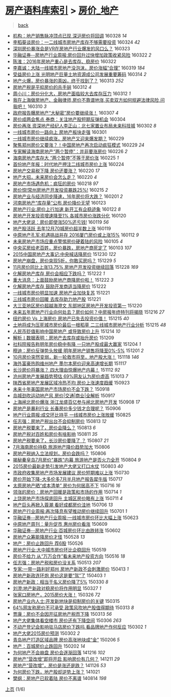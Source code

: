 [房产语料库索引](../../README.md)  > [房价_地产](房价_地产.md)
====
> [back](../README.md)

- [机构：地产销售脉冲顶点已现 深沪房价将回调](http://jkwz.applinzi.com/ittc/6814620525154272261.html#%E6%9C%BA%E6%9E%84%EF%BC%9A%E5%9C%B0%E4%BA%A7%E9%94%80%E5%94%AE%E8%84%89%E5%86%B2%E9%A1%B6%E7%82%B9%E5%B7%B2%E7%8E%B0+%E6%B7%B1%E6%B2%AA%E6%88%BF%E4%BB%B7%E5%B0%86%E5%9B%9E%E8%B0%83) 160328 *14* 
- [李稻葵谈房价：一二线城市房地产库存不够需要投资](http://jkwz.applinzi.com/ittc/6813049412498523140.html#%E6%9D%8E%E7%A8%BB%E8%91%B5%E8%B0%88%E6%88%BF%E4%BB%B7%EF%BC%9A%E4%B8%80%E4%BA%8C%E7%BA%BF%E5%9F%8E%E5%B8%82%E6%88%BF%E5%9C%B0%E4%BA%A7%E5%BA%93%E5%AD%98%E4%B8%8D%E5%A4%9F%E9%9C%80%E8%A6%81%E6%8A%95%E8%B5%84) 160324 *42* 
- [深圳房价暴涨会是VR在房地产行业爆发的风口么？](http://jkwz.applinzi.com/ittc/6812814229711094789.html#%E6%B7%B1%E5%9C%B3%E6%88%BF%E4%BB%B7%E6%9A%B4%E6%B6%A8%E4%BC%9A%E6%98%AFVR%E5%9C%A8%E6%88%BF%E5%9C%B0%E4%BA%A7%E8%A1%8C%E4%B8%9A%E7%88%86%E5%8F%91%E7%9A%84%E9%A3%8E%E5%8F%A3%E4%B9%88%EF%BC%9F) 160323  
- [华融证券--房地产行业周报:房价回升过快增加政策收紧风险](http://jkwz.applinzi.com/ittc/6812461507132523525.html#%E5%8D%8E%E8%9E%8D%E8%AF%81%E5%88%B8--%E6%88%BF%E5%9C%B0%E4%BA%A7%E8%A1%8C%E4%B8%9A%E5%91%A8%E6%8A%A5%3A%E6%88%BF%E4%BB%B7%E5%9B%9E%E5%8D%87%E8%BF%87%E5%BF%AB%E5%A2%9E%E5%8A%A0%E6%94%BF%E7%AD%96%E6%94%B6%E7%B4%A7%E9%A3%8E%E9%99%A9) 160322 *2* 
- [陈淮：2016年房地产重心是去库存、稳房价](http://jkwz.applinzi.com/ittc/6812367564445320196.html#%E9%99%88%E6%B7%AE%EF%BC%9A2016%E5%B9%B4%E6%88%BF%E5%9C%B0%E4%BA%A7%E9%87%8D%E5%BF%83%E6%98%AF%E5%8E%BB%E5%BA%93%E5%AD%98%E3%80%81%E7%A8%B3%E6%88%BF%E4%BB%B7) 160322  
- [李嘉诚：大陆一线城市房地产没泡沫，房价涨幅“合理”](http://jkwz.applinzi.com/ittc/6811226756392420357.html#%E6%9D%8E%E5%98%89%E8%AF%9A%EF%BC%9A%E5%A4%A7%E9%99%86%E4%B8%80%E7%BA%BF%E5%9F%8E%E5%B8%82%E6%88%BF%E5%9C%B0%E4%BA%A7%E6%B2%A1%E6%B3%A1%E6%B2%AB%EF%BC%8C%E6%88%BF%E4%BB%B7%E6%B6%A8%E5%B9%85%E2%80%9C%E5%90%88%E7%90%86%E2%80%9D) 160319 *184* 
- [受益房价上涨 光明地产巨量土地资源成公司发展重要筹码](http://jkwz.applinzi.com/ittc/6809375164286370821.html#%E5%8F%97%E7%9B%8A%E6%88%BF%E4%BB%B7%E4%B8%8A%E6%B6%A8+%E5%85%89%E6%98%8E%E5%9C%B0%E4%BA%A7%E5%B7%A8%E9%87%8F%E5%9C%9F%E5%9C%B0%E8%B5%84%E6%BA%90%E6%88%90%E5%85%AC%E5%8F%B8%E5%8F%91%E5%B1%95%E9%87%8D%E8%A6%81%E7%AD%B9%E7%A0%81) 160314 *2* 
- [地产火爆，房价暴涨的真凶，终于找到了？](http://jkwz.applinzi.com/ittc/6809074934089253892.html#%E5%9C%B0%E4%BA%A7%E7%81%AB%E7%88%86%EF%BC%8C%E6%88%BF%E4%BB%B7%E6%9A%B4%E6%B6%A8%E7%9A%84%E7%9C%9F%E5%87%B6%EF%BC%8C%E7%BB%88%E4%BA%8E%E6%89%BE%E5%88%B0%E4%BA%86%EF%BC%9F) 160313 *252* 
- [房地产税是平抑房价的杀手锏](http://jkwz.applinzi.com/ittc/6808794610809701380.html#%E6%88%BF%E5%9C%B0%E4%BA%A7%E7%A8%8E%E6%98%AF%E5%B9%B3%E6%8A%91%E6%88%BF%E4%BB%B7%E7%9A%84%E6%9D%80%E6%89%8B%E9%94%8F) 160312 *4* 
- [周小川：房价分化大，房地产面临较大去库存压力](http://jkwz.applinzi.com/ittc/6808639969555907588.html#%E5%91%A8%E5%B0%8F%E5%B7%9D%EF%BC%9A%E6%88%BF%E4%BB%B7%E5%88%86%E5%8C%96%E5%A4%A7%EF%BC%8C%E6%88%BF%E5%9C%B0%E4%BA%A7%E9%9D%A2%E4%B8%B4%E8%BE%83%E5%A4%A7%E5%8E%BB%E5%BA%93%E5%AD%98%E5%8E%8B%E5%8A%9B) 160312 *1* 
- [我在上海做房地产、金融律师,房价不靠谱地涨,买卖双方如何规避法律风险,问我吧！](http://jkwz.applinzi.com/ittc/6807923929637192708.html#%E6%88%91%E5%9C%A8%E4%B8%8A%E6%B5%B7%E5%81%9A%E6%88%BF%E5%9C%B0%E4%BA%A7%E3%80%81%E9%87%91%E8%9E%8D%E5%BE%8B%E5%B8%88%2C%E6%88%BF%E4%BB%B7%E4%B8%8D%E9%9D%A0%E8%B0%B1%E5%9C%B0%E6%B6%A8%2C%E4%B9%B0%E5%8D%96%E5%8F%8C%E6%96%B9%E5%A6%82%E4%BD%95%E8%A7%84%E9%81%BF%E6%B3%95%E5%BE%8B%E9%A3%8E%E9%99%A9%2C%E9%97%AE%E6%88%91%E5%90%A7%EF%BC%81) 160310 *3* 
- [政府报告曝房地产“大秘密”房价要继续涨！](http://jkwz.applinzi.com/ittc/6806885397204304900.html#%E6%94%BF%E5%BA%9C%E6%8A%A5%E5%91%8A%E6%9B%9D%E6%88%BF%E5%9C%B0%E4%BA%A7%E2%80%9C%E5%A4%A7%E7%A7%98%E5%AF%86%E2%80%9D%E6%88%BF%E4%BB%B7%E8%A6%81%E7%BB%A7%E7%BB%AD%E6%B6%A8%EF%BC%81) 160307 *4* 
- [房价成两会焦点 券商：关注地产股短期反弹机会](http://jkwz.applinzi.com/ittc/6805646646981428229.html#%E6%88%BF%E4%BB%B7%E6%88%90%E4%B8%A4%E4%BC%9A%E7%84%A6%E7%82%B9+%E5%88%B8%E5%95%86%EF%BC%9A%E5%85%B3%E6%B3%A8%E5%9C%B0%E4%BA%A7%E8%82%A1%E7%9F%AD%E6%9C%9F%E5%8F%8D%E5%BC%B9%E6%9C%BA%E4%BC%9A) 160304  
- [房价再涨 资深地产经纪人李正山：北七家置业布局未来科技城](http://jkwz.applinzi.com/ittc/6805015088624829445.html#%E6%88%BF%E4%BB%B7%E5%86%8D%E6%B6%A8+%E8%B5%84%E6%B7%B1%E5%9C%B0%E4%BA%A7%E7%BB%8F%E7%BA%AA%E4%BA%BA%E6%9D%8E%E6%AD%A3%E5%B1%B1%EF%BC%9A%E5%8C%97%E4%B8%83%E5%AE%B6%E7%BD%AE%E4%B8%9A%E5%B8%83%E5%B1%80%E6%9C%AA%E6%9D%A5%E7%A7%91%E6%8A%80%E5%9F%8E) 160302 *8* 
- [一线城市房价一路向上 房地产板块走强](http://jkwz.applinzi.com/ittc/6804548960395985924.html#%E4%B8%80%E7%BA%BF%E5%9F%8E%E5%B8%82%E6%88%BF%E4%BB%B7%E4%B8%80%E8%B7%AF%E5%90%91%E4%B8%8A+%E6%88%BF%E5%9C%B0%E4%BA%A7%E6%9D%BF%E5%9D%97%E8%B5%B0%E5%BC%BA) 160301  
- [一线城市房价继续疯涨，房地产又迎来爆发期？](http://jkwz.applinzi.com/ittc/6804256589896745988.html#%E4%B8%80%E7%BA%BF%E5%9F%8E%E5%B8%82%E6%88%BF%E4%BB%B7%E7%BB%A7%E7%BB%AD%E7%96%AF%E6%B6%A8%EF%BC%8C%E6%88%BF%E5%9C%B0%E4%BA%A7%E5%8F%88%E8%BF%8E%E6%9D%A5%E7%88%86%E5%8F%91%E6%9C%9F%EF%BC%9F) 160229  
- [聚焦郑州房价又要涨？！中国房地产再次启动疯狂模式](http://jkwz.applinzi.com/ittc/6804024528179037189.html#%E8%81%9A%E7%84%A6%E9%83%91%E5%B7%9E%E6%88%BF%E4%BB%B7%E5%8F%88%E8%A6%81%E6%B6%A8%EF%BC%9F%EF%BC%81%E4%B8%AD%E5%9B%BD%E6%88%BF%E5%9C%B0%E4%BA%A7%E5%86%8D%E6%AC%A1%E5%90%AF%E5%8A%A8%E7%96%AF%E7%8B%82%E6%A8%A1%E5%BC%8F) 160229 *24* 
- [专家解读海南房地产“两个暂停”：并非要涨房价](http://jkwz.applinzi.com/ittc/6803018906146964484.html#%E4%B8%93%E5%AE%B6%E8%A7%A3%E8%AF%BB%E6%B5%B7%E5%8D%97%E6%88%BF%E5%9C%B0%E4%BA%A7%E2%80%9C%E4%B8%A4%E4%B8%AA%E6%9A%82%E5%81%9C%E2%80%9D%EF%BC%9A%E5%B9%B6%E9%9D%9E%E8%A6%81%E6%B6%A8%E6%88%BF%E4%BB%B7) 160226 *2* 
- [海南房地产库存大 “两个暂停”不等于房价涨](http://jkwz.applinzi.com/ittc/6802677187001992197.html#%E6%B5%B7%E5%8D%97%E6%88%BF%E5%9C%B0%E4%BA%A7%E5%BA%93%E5%AD%98%E5%A4%A7+%E2%80%9C%E4%B8%A4%E4%B8%AA%E6%9A%82%E5%81%9C%E2%80%9D%E4%B8%8D%E7%AD%89%E4%BA%8E%E6%88%BF%E4%BB%B7%E6%B6%A8) 160225 *1* 
- [首份地产年报：时代地产押注二线城市房价上涨](http://jkwz.applinzi.com/ittc/6802409657247204356.html#%E9%A6%96%E4%BB%BD%E5%9C%B0%E4%BA%A7%E5%B9%B4%E6%8A%A5%EF%BC%9A%E6%97%B6%E4%BB%A3%E5%9C%B0%E4%BA%A7%E6%8A%BC%E6%B3%A8%E4%BA%8C%E7%BA%BF%E5%9F%8E%E5%B8%82%E6%88%BF%E4%BB%B7%E4%B8%8A%E6%B6%A8) 160224  
- [房地产交易税下降 房价还要涨？](http://jkwz.applinzi.com/ittc/6800939891961627653.html#%E6%88%BF%E5%9C%B0%E4%BA%A7%E4%BA%A4%E6%98%93%E7%A8%8E%E4%B8%8B%E9%99%8D+%E6%88%BF%E4%BB%B7%E8%BF%98%E8%A6%81%E6%B6%A8%EF%BC%9F) 160220 *17* 
- [地产大招，未来房价会怎么走？](http://jkwz.applinzi.com/ittc/6800929427412222980.html#%E5%9C%B0%E4%BA%A7%E5%A4%A7%E6%8B%9B%EF%BC%8C%E6%9C%AA%E6%9D%A5%E6%88%BF%E4%BB%B7%E4%BC%9A%E6%80%8E%E4%B9%88%E8%B5%B0%EF%BC%9F) 160220 *4* 
- [房地产市场遇危机：疯狂的房价](http://jkwz.applinzi.com/ittc/6800151234946270212.html#%E6%88%BF%E5%9C%B0%E4%BA%A7%E5%B8%82%E5%9C%BA%E9%81%87%E5%8D%B1%E6%9C%BA%EF%BC%9A%E7%96%AF%E7%8B%82%E7%9A%84%E6%88%BF%E4%BB%B7) 160218 *97* 
- [房价惊!常州房地产开发投资暴跌25%!](http://jkwz.applinzi.com/ittc/6799086679054877701.html#%E6%88%BF%E4%BB%B7%E6%83%8A%21%E5%B8%B8%E5%B7%9E%E6%88%BF%E5%9C%B0%E4%BA%A7%E5%BC%80%E5%8F%91%E6%8A%95%E8%B5%84%E6%9A%B4%E8%B7%8C25%25%21) 160215 *2* 
- [房地产业与经济同步降速，16年房价将大跌？](http://jkwz.applinzi.com/ittc/6793890167404364804.html#%E6%88%BF%E5%9C%B0%E4%BA%A7%E4%B8%9A%E4%B8%8E%E7%BB%8F%E6%B5%8E%E5%90%8C%E6%AD%A5%E9%99%8D%E9%80%9F%EF%BC%8C16%E5%B9%B4%E6%88%BF%E4%BB%B7%E5%B0%86%E5%A4%A7%E8%B7%8C%EF%BC%9F) 160201 *2* 
- [河南房地产“库存量”公布 房价降价无望](http://jkwz.applinzi.com/ittc/6790435007415976965.html#%E6%B2%B3%E5%8D%97%E6%88%BF%E5%9C%B0%E4%BA%A7%E2%80%9C%E5%BA%93%E5%AD%98%E9%87%8F%E2%80%9D%E5%85%AC%E5%B8%83+%E6%88%BF%E4%BB%B7%E9%99%8D%E4%BB%B7%E6%97%A0%E6%9C%9B) 160123  
- [房地产行业:房价上行加速 新开工有企稳迹象](http://jkwz.applinzi.com/ittc/6790165849096848389.html#%E6%88%BF%E5%9C%B0%E4%BA%A7%E8%A1%8C%E4%B8%9A%3A%E6%88%BF%E4%BB%B7%E4%B8%8A%E8%A1%8C%E5%8A%A0%E9%80%9F+%E6%96%B0%E5%BC%80%E5%B7%A5%E6%9C%89%E4%BC%81%E7%A8%B3%E8%BF%B9%E8%B1%A1) 160122 *8* 
- [房地产开发投资增速降至1% 各城市房价涨跌分化](http://jkwz.applinzi.com/ittc/6789376990490657796.html#%E6%88%BF%E5%9C%B0%E4%BA%A7%E5%BC%80%E5%8F%91%E6%8A%95%E8%B5%84%E5%A2%9E%E9%80%9F%E9%99%8D%E8%87%B31%25+%E5%90%84%E5%9F%8E%E5%B8%82%E6%88%BF%E4%BB%B7%E6%B6%A8%E8%B7%8C%E5%88%86%E5%8C%96) 160120  
- [地产大佬说：房价即使涨50%还亏钱!](http://jkwz.applinzi.com/ittc/6789107055969453060.html#%E5%9C%B0%E4%BA%A7%E5%A4%A7%E4%BD%AC%E8%AF%B4%EF%BC%9A%E6%88%BF%E4%BB%B7%E5%8D%B3%E4%BD%BF%E6%B6%A850%25%E8%BF%98%E4%BA%8F%E9%92%B1%21) 160119 *56* 
- [地产股活跃 去年12月70城房价超半数上涨](http://jkwz.applinzi.com/ittc/6788965226812802052.html#%E5%9C%B0%E4%BA%A7%E8%82%A1%E6%B4%BB%E8%B7%83+%E5%8E%BB%E5%B9%B412%E6%9C%8870%E5%9F%8E%E6%88%BF%E4%BB%B7%E8%B6%85%E5%8D%8A%E6%95%B0%E4%B8%8A%E6%B6%A8) 160119  
- [中原地产孔军:机遇挑战并存 2016厦门房价或上涨15%](http://jkwz.applinzi.com/ittc/6786431704235508740.html#%E4%B8%AD%E5%8E%9F%E5%9C%B0%E4%BA%A7%E5%AD%94%E5%86%9B%3A%E6%9C%BA%E9%81%87%E6%8C%91%E6%88%98%E5%B9%B6%E5%AD%98+2016%E5%8E%A6%E9%97%A8%E6%88%BF%E4%BB%B7%E6%88%96%E4%B8%8A%E6%B6%A815%25) 160112 *9* 
- [未来房地产市场应重点警惕房价硬着陆的风险](http://jkwz.applinzi.com/ittc/6783940605810050052.html#%E6%9C%AA%E6%9D%A5%E6%88%BF%E5%9C%B0%E4%BA%A7%E5%B8%82%E5%9C%BA%E5%BA%94%E9%87%8D%E7%82%B9%E8%AD%A6%E6%83%95%E6%88%BF%E4%BB%B7%E7%A1%AC%E7%9D%80%E9%99%86%E7%9A%84%E9%A3%8E%E9%99%A9) 160105 *4* 
- [中央买房给老百姓，房价暴跌，房地产商死定了](http://jkwz.applinzi.com/ittc/6783004222815732741.html#%E4%B8%AD%E5%A4%AE%E4%B9%B0%E6%88%BF%E7%BB%99%E8%80%81%E7%99%BE%E5%A7%93%EF%BC%8C%E6%88%BF%E4%BB%B7%E6%9A%B4%E8%B7%8C%EF%BC%8C%E6%88%BF%E5%9C%B0%E4%BA%A7%E5%95%86%E6%AD%BB%E5%AE%9A%E4%BA%86) 160103 *107* 
- [2015中国房地产大事记:中央喊话降房价](http://jkwz.applinzi.com/ittc/6781614540563416068.html#2015%E4%B8%AD%E5%9B%BD%E6%88%BF%E5%9C%B0%E4%BA%A7%E5%A4%A7%E4%BA%8B%E8%AE%B0%3A%E4%B8%AD%E5%A4%AE%E5%96%8A%E8%AF%9D%E9%99%8D%E6%88%BF%E4%BB%B7) 151230 *122* 
- [房地产崩盘，房价突现5折，你敢买房吗？](http://jkwz.applinzi.com/ittc/6781217894943949828.html#%E6%88%BF%E5%9C%B0%E4%BA%A7%E5%B4%A9%E7%9B%98%EF%BC%8C%E6%88%BF%E4%BB%B7%E7%AA%81%E7%8E%B05%E6%8A%98%EF%BC%8C%E4%BD%A0%E6%95%A2%E4%B9%B0%E6%88%BF%E5%90%97%EF%BC%9F) 151229 *5* 
- [11月房价同比上涨13.75% 房地产开发投资继续回落](http://jkwz.applinzi.com/ittc/6780817979386364933.html#11%E6%9C%88%E6%88%BF%E4%BB%B7%E5%90%8C%E6%AF%94%E4%B8%8A%E6%B6%A813.75%25+%E6%88%BF%E5%9C%B0%E4%BA%A7%E5%BC%80%E5%8F%91%E6%8A%95%E8%B5%84%E7%BB%A7%E7%BB%AD%E5%9B%9E%E8%90%BD) 151228 *169* 
- [化解房地产库存  房价会相应下跌吗？](http://jkwz.applinzi.com/ittc/6778752739484107780.html#%E5%8C%96%E8%A7%A3%E6%88%BF%E5%9C%B0%E4%BA%A7%E5%BA%93%E5%AD%98++%E6%88%BF%E4%BB%B7%E4%BC%9A%E7%9B%B8%E5%BA%94%E4%B8%8B%E8%B7%8C%E5%90%97%EF%BC%9F) 151222 *1* 
- [重大消息：上面鼓励房地产商降房价啦！](http://jkwz.applinzi.com/ittc/6778580686151877637.html#%E9%87%8D%E5%A4%A7%E6%B6%88%E6%81%AF%EF%BC%9A%E4%B8%8A%E9%9D%A2%E9%BC%93%E5%8A%B1%E6%88%BF%E5%9C%B0%E4%BA%A7%E5%95%86%E9%99%8D%E6%88%BF%E4%BB%B7%E5%95%A6%EF%BC%81) 151222 *3* 
- [化解房地产库存 鼓励开发商适当降房价](http://jkwz.applinzi.com/ittc/6778501384790082565.html#%E5%8C%96%E8%A7%A3%E6%88%BF%E5%9C%B0%E4%BA%A7%E5%BA%93%E5%AD%98+%E9%BC%93%E5%8A%B1%E5%BC%80%E5%8F%91%E5%95%86%E9%80%82%E5%BD%93%E9%99%8D%E6%88%BF%E4%BB%B7) 151222  
- [一线城市房价明显加速 房地产业加快复苏](http://jkwz.applinzi.com/ittc/6778310192211166212.html#%E4%B8%80%E7%BA%BF%E5%9F%8E%E5%B8%82%E6%88%BF%E4%BB%B7%E6%98%8E%E6%98%BE%E5%8A%A0%E9%80%9F+%E6%88%BF%E5%9C%B0%E4%BA%A7%E4%B8%9A%E5%8A%A0%E5%BF%AB%E5%A4%8D%E8%8B%8F) 151221  
- [三线城市房价回暖 去库存助力地产股](http://jkwz.applinzi.com/ittc/6778213547075191813.html#%E4%B8%89%E7%BA%BF%E5%9F%8E%E5%B8%82%E6%88%BF%E4%BB%B7%E5%9B%9E%E6%9A%96+%E5%8E%BB%E5%BA%93%E5%AD%98%E5%8A%A9%E5%8A%9B%E5%9C%B0%E4%BA%A7%E8%82%A1) 151221  
- [大三亚地区房价超越海澄文 东部地区房地产开发投资第一](http://jkwz.applinzi.com/ittc/6777988653272007685.html#%E5%A4%A7%E4%B8%89%E4%BA%9A%E5%9C%B0%E5%8C%BA%E6%88%BF%E4%BB%B7%E8%B6%85%E8%B6%8A%E6%B5%B7%E6%BE%84%E6%96%87+%E4%B8%9C%E9%83%A8%E5%9C%B0%E5%8C%BA%E6%88%BF%E5%9C%B0%E4%BA%A7%E5%BC%80%E5%8F%91%E6%8A%95%E8%B5%84%E7%AC%AC%E4%B8%80) 151220  
- [未来五年房地产行业向何处去？房价如何？中房报年终特刊将揭晓](http://jkwz.applinzi.com/ittc/6776451492475307012.html#%E6%9C%AA%E6%9D%A5%E4%BA%94%E5%B9%B4%E6%88%BF%E5%9C%B0%E4%BA%A7%E8%A1%8C%E4%B8%9A%E5%90%91%E4%BD%95%E5%A4%84%E5%8E%BB%EF%BC%9F%E6%88%BF%E4%BB%B7%E5%A6%82%E4%BD%95%EF%BC%9F%E4%B8%AD%E6%88%BF%E6%8A%A5%E5%B9%B4%E7%BB%88%E7%89%B9%E5%88%8A%E5%B0%86%E6%8F%AD%E6%99%93) 151216 *27* 
- [纽约房价 Vs 上海房价 房地产已失去投资价值！](http://jkwz.applinzi.com/ittc/6776091470100694020.html#%E7%BA%BD%E7%BA%A6%E6%88%BF%E4%BB%B7+Vs+%E4%B8%8A%E6%B5%B7%E6%88%BF%E4%BB%B7+%E6%88%BF%E5%9C%B0%E4%BA%A7%E5%B7%B2%E5%A4%B1%E5%8E%BB%E6%8A%95%E8%B5%84%E4%BB%B7%E5%80%BC%EF%BC%81) 151215 *40* 
- [土地将成为压死城市房价最后一根稻草 二三线城市房地产行业分析](http://jkwz.applinzi.com/ittc/6776010472402977797.html#%E5%9C%9F%E5%9C%B0%E5%B0%86%E6%88%90%E4%B8%BA%E5%8E%8B%E6%AD%BB%E5%9F%8E%E5%B8%82%E6%88%BF%E4%BB%B7%E6%9C%80%E5%90%8E%E4%B8%80%E6%A0%B9%E7%A8%BB%E8%8D%89+%E4%BA%8C%E4%B8%89%E7%BA%BF%E5%9F%8E%E5%B8%82%E6%88%BF%E5%9C%B0%E4%BA%A7%E8%A1%8C%E4%B8%9A%E5%88%86%E6%9E%90) 151215 *48* 
- [人民币贬值影响中国房地产 或导致房价上升](http://jkwz.applinzi.com/ittc/6775674208457851909.html#%E4%BA%BA%E6%B0%91%E5%B8%81%E8%B4%AC%E5%80%BC%E5%BD%B1%E5%93%8D%E4%B8%AD%E5%9B%BD%E6%88%BF%E5%9C%B0%E4%BA%A7+%E6%88%96%E5%AF%BC%E8%87%B4%E6%88%BF%E4%BB%B7%E4%B8%8A%E5%8D%87) 151214 *10* 
- [解析丨数据表明：房地产去库存或抬升房价](http://jkwz.applinzi.com/ittc/6773720707175547909.html#%E8%A7%A3%E6%9E%90%E4%B8%A8%E6%95%B0%E6%8D%AE%E8%A1%A8%E6%98%8E%EF%BC%9A%E6%88%BF%E5%9C%B0%E4%BA%A7%E5%8E%BB%E5%BA%93%E5%AD%98%E6%88%96%E6%8A%AC%E5%8D%87%E6%88%BF%E4%BB%B7) 151209  
- [社科院报告称明年房价稳中有降 一只地产股成最大赢家](http://jkwz.applinzi.com/ittc/6771953949510992900.html#%E7%A4%BE%E7%A7%91%E9%99%A2%E6%8A%A5%E5%91%8A%E7%A7%B0%E6%98%8E%E5%B9%B4%E6%88%BF%E4%BB%B7%E7%A8%B3%E4%B8%AD%E6%9C%89%E9%99%8D+%E4%B8%80%E5%8F%AA%E5%9C%B0%E4%BA%A7%E8%82%A1%E6%88%90%E6%9C%80%E5%A4%A7%E8%B5%A2%E5%AE%B6) 151204 *1* 
- [穆迪：房价反弹势头放缓 明年房地产销售将降至0%-5%](http://jkwz.applinzi.com/ittc/6770627725232702468.html#%E7%A9%86%E8%BF%AA%EF%BC%9A%E6%88%BF%E4%BB%B7%E5%8F%8D%E5%BC%B9%E5%8A%BF%E5%A4%B4%E6%94%BE%E7%BC%93+%E6%98%8E%E5%B9%B4%E6%88%BF%E5%9C%B0%E4%BA%A7%E9%94%80%E5%94%AE%E5%B0%86%E9%99%8D%E8%87%B30%25-5%25) 151201 *2* 
- [10月房价突然变弱，新一轮救市将至，地产股大涨！](http://jkwz.applinzi.com/ittc/6765979346393367556.html#10%E6%9C%88%E6%88%BF%E4%BB%B7%E7%AA%81%E7%84%B6%E5%8F%98%E5%BC%B1%EF%BC%8C%E6%96%B0%E4%B8%80%E8%BD%AE%E6%95%91%E5%B8%82%E5%B0%86%E8%87%B3%EF%BC%8C%E5%9C%B0%E4%BA%A7%E8%82%A1%E5%A4%A7%E6%B6%A8%EF%BC%81) 151118 *146* 
- [海外富豪热购维州地产 墨尔本房价迎来高速增长期](http://jkwz.applinzi.com/ittc/6765601844990837764.html#%E6%B5%B7%E5%A4%96%E5%AF%8C%E8%B1%AA%E7%83%AD%E8%B4%AD%E7%BB%B4%E5%B7%9E%E5%9C%B0%E4%BA%A7+%E5%A2%A8%E5%B0%94%E6%9C%AC%E6%88%BF%E4%BB%B7%E8%BF%8E%E6%9D%A5%E9%AB%98%E9%80%9F%E5%A2%9E%E9%95%BF%E6%9C%9F) 151117  
- [长沙房价将暴涨？ 四大理由惊爆地产内幕！](http://jkwz.applinzi.com/ittc/6763719704455939076.html#%E9%95%BF%E6%B2%99%E6%88%BF%E4%BB%B7%E5%B0%86%E6%9A%B4%E6%B6%A8%EF%BC%9F+%E5%9B%9B%E5%A4%A7%E7%90%86%E7%94%B1%E6%83%8A%E7%88%86%E5%9C%B0%E4%BA%A7%E5%86%85%E5%B9%95%EF%BC%81) 151112 *92* 
- [沧州房地产发展趋势预估 69%网友认为房价虚高](http://jkwz.applinzi.com/ittc/6752716521467479045.html#%E6%B2%A7%E5%B7%9E%E6%88%BF%E5%9C%B0%E4%BA%A7%E5%8F%91%E5%B1%95%E8%B6%8B%E5%8A%BF%E9%A2%84%E4%BC%B0+69%25%E7%BD%91%E5%8F%8B%E8%AE%A4%E4%B8%BA%E6%88%BF%E4%BB%B7%E8%99%9A%E9%AB%98) 151013 *7* 
- [陕西省房地产发展区域冷热不均 房价上涨速度趋缓](http://jkwz.applinzi.com/ittc/6745187950603125764.html#%E9%99%95%E8%A5%BF%E7%9C%81%E6%88%BF%E5%9C%B0%E4%BA%A7%E5%8F%91%E5%B1%95%E5%8C%BA%E5%9F%9F%E5%86%B7%E7%83%AD%E4%B8%8D%E5%9D%87+%E6%88%BF%E4%BB%B7%E4%B8%8A%E6%B6%A8%E9%80%9F%E5%BA%A6%E8%B6%8B%E7%BC%93) 150923  
- [未来十年美国房地产市场房价不会下跌？](http://jkwz.applinzi.com/ittc/6743479219340772357.html#%E6%9C%AA%E6%9D%A5%E5%8D%81%E5%B9%B4%E7%BE%8E%E5%9B%BD%E6%88%BF%E5%9C%B0%E4%BA%A7%E5%B8%82%E5%9C%BA%E6%88%BF%E4%BB%B7%E4%B8%8D%E4%BC%9A%E4%B8%8B%E8%B7%8C%EF%BC%9F) 150918  
- [岛城劲吹运动地产风 房价|交通|商业|全解析](http://jkwz.applinzi.com/ittc/6743152295018890245.html#%E5%B2%9B%E5%9F%8E%E5%8A%B2%E5%90%B9%E8%BF%90%E5%8A%A8%E5%9C%B0%E4%BA%A7%E9%A3%8E+%E6%88%BF%E4%BB%B7%7C%E4%BA%A4%E9%80%9A%7C%E5%95%86%E4%B8%9A%7C%E5%85%A8%E8%A7%A3%E6%9E%90) 150917  
- [上海闸北房价爆涨 浙江龙盛百亿参与闸北房地产开发](http://jkwz.applinzi.com/ittc/6739688914995348485.html#%E4%B8%8A%E6%B5%B7%E9%97%B8%E5%8C%97%E6%88%BF%E4%BB%B7%E7%88%86%E6%B6%A8+%E6%B5%99%E6%B1%9F%E9%BE%99%E7%9B%9B%E7%99%BE%E4%BA%BF%E5%8F%82%E4%B8%8E%E9%97%B8%E5%8C%97%E6%88%BF%E5%9C%B0%E4%BA%A7%E5%BC%80%E5%8F%91) 150908 *17* 
- [房地产是暴利行业 长春房价多少钱才合理呢？](http://jkwz.applinzi.com/ittc/6738873498276168709.html#%E6%88%BF%E5%9C%B0%E4%BA%A7%E6%98%AF%E6%9A%B4%E5%88%A9%E8%A1%8C%E4%B8%9A+%E9%95%BF%E6%98%A5%E6%88%BF%E4%BB%B7%E5%A4%9A%E5%B0%91%E9%92%B1%E6%89%8D%E5%90%88%E7%90%86%E5%91%A2%EF%BC%9F) 150906  
- [地产行业周报:成交环比持平 一线城市房价上涨放缓](http://jkwz.applinzi.com/ittc/6734494706101650436.html#%E5%9C%B0%E4%BA%A7%E8%A1%8C%E4%B8%9A%E5%91%A8%E6%8A%A5%3A%E6%88%90%E4%BA%A4%E7%8E%AF%E6%AF%94%E6%8C%81%E5%B9%B3+%E4%B8%80%E7%BA%BF%E5%9F%8E%E5%B8%82%E6%88%BF%E4%BB%B7%E4%B8%8A%E6%B6%A8%E6%94%BE%E7%BC%93) 150825  
- [任志强：房地产税出台不会抑制房价](http://jkwz.applinzi.com/ittc/547650615704678209.html#%E4%BB%BB%E5%BF%97%E5%BC%BA%EF%BC%9A%E6%88%BF%E5%9C%B0%E4%BA%A7%E7%A8%8E%E5%87%BA%E5%8F%B0%E4%B8%8D%E4%BC%9A%E6%8A%91%E5%88%B6%E6%88%BF%E4%BB%B7) 150813 *12* 
- [房地产税要来了，房价会降么？](http://jkwz.applinzi.com/ittc/547650615703158978.html#%E6%88%BF%E5%9C%B0%E4%BA%A7%E7%A8%8E%E8%A6%81%E6%9D%A5%E4%BA%86%EF%BC%8C%E6%88%BF%E4%BB%B7%E4%BC%9A%E9%99%8D%E4%B9%88%EF%BC%9F) 150813 *6* 
- [房地产税对百姓和房价有啥影响](http://jkwz.applinzi.com/ittc/547650615678829539.html#%E6%88%BF%E5%9C%B0%E4%BA%A7%E7%A8%8E%E5%AF%B9%E7%99%BE%E5%A7%93%E5%92%8C%E6%88%BF%E4%BB%B7%E6%9C%89%E5%95%A5%E5%BD%B1%E5%93%8D) 150811 *35* 
- [房地产税要来了，长沙房价要降了 ？](http://jkwz.applinzi.com/ittc/547650615581837796.html#%E6%88%BF%E5%9C%B0%E4%BA%A7%E7%A8%8E%E8%A6%81%E6%9D%A5%E4%BA%86%EF%BC%8C%E9%95%BF%E6%B2%99%E6%88%BF%E4%BB%B7%E8%A6%81%E9%99%8D%E4%BA%86+%EF%BC%9F) 150807 *21* 
- [7月海南房价持稳 旅游地产降价趋势加大](http://jkwz.applinzi.com/ittc/547650615577547090.html#7%E6%9C%88%E6%B5%B7%E5%8D%97%E6%88%BF%E4%BB%B7%E6%8C%81%E7%A8%B3+%E6%97%85%E6%B8%B8%E5%9C%B0%E4%BA%A7%E9%99%8D%E4%BB%B7%E8%B6%8B%E5%8A%BF%E5%8A%A0%E5%A4%A7) 150806  
- [房地产税纳入立法规划，房价会跌吗？](http://jkwz.applinzi.com/ittc/547650611426008556.html#%E6%88%BF%E5%9C%B0%E4%BA%A7%E7%A8%8E%E7%BA%B3%E5%85%A5%E7%AB%8B%E6%B3%95%E8%A7%84%E5%88%92%EF%BC%8C%E6%88%BF%E4%BB%B7%E4%BC%9A%E8%B7%8C%E5%90%97%EF%BC%9F) 150806  
- [揭秘秦皇岛7月房价&quot;暴跌&quot;内幕 旅游地产是否火力全开](http://jkwz.applinzi.com/ittc/547650615547067837.html#%E6%8F%AD%E7%A7%98%E7%A7%A6%E7%9A%87%E5%B2%9B7%E6%9C%88%E6%88%BF%E4%BB%B7%26quot%3B%E6%9A%B4%E8%B7%8C%26quot%3B%E5%86%85%E5%B9%95+%E6%97%85%E6%B8%B8%E5%9C%B0%E4%BA%A7%E6%98%AF%E5%90%A6%E7%81%AB%E5%8A%9B%E5%85%A8%E5%BC%80) 150804 *9* 
- [2015房价最新走势引发地产大佬又打口水仗](http://jkwz.applinzi.com/ittc/547650611436998963.html#2015%E6%88%BF%E4%BB%B7%E6%9C%80%E6%96%B0%E8%B5%B0%E5%8A%BF%E5%BC%95%E5%8F%91%E5%9C%B0%E4%BA%A7%E5%A4%A7%E4%BD%AC%E5%8F%88%E6%89%93%E5%8F%A3%E6%B0%B4%E4%BB%97) 150803 *40* 
- [市政府收集房地产市场发展建议 房价短期难以上涨](http://jkwz.applinzi.com/ittc/547650611436646480.html#%E5%B8%82%E6%94%BF%E5%BA%9C%E6%94%B6%E9%9B%86%E6%88%BF%E5%9C%B0%E4%BA%A7%E5%B8%82%E5%9C%BA%E5%8F%91%E5%B1%95%E5%BB%BA%E8%AE%AE+%E6%88%BF%E4%BB%B7%E7%9F%AD%E6%9C%9F%E9%9A%BE%E4%BB%A5%E4%B8%8A%E6%B6%A8) 150730  
- [房价开始下降-大多伦多7月半月地产报告犀牛版](http://jkwz.applinzi.com/ittc/547650615086220068.html#%E6%88%BF%E4%BB%B7%E5%BC%80%E5%A7%8B%E4%B8%8B%E9%99%8D-%E5%A4%A7%E5%A4%9A%E4%BC%A6%E5%A4%9A7%E6%9C%88%E5%8D%8A%E6%9C%88%E5%9C%B0%E4%BA%A7%E6%8A%A5%E5%91%8A%E7%8A%80%E7%89%9B%E7%89%88) 150717  
- [太原房地产晒“成本清单” 房价为何居高不下](http://jkwz.applinzi.com/ittc/547650611429104347.html#%E5%A4%AA%E5%8E%9F%E6%88%BF%E5%9C%B0%E4%BA%A7%E6%99%92%E2%80%9C%E6%88%90%E6%9C%AC%E6%B8%85%E5%8D%95%E2%80%9D+%E6%88%BF%E4%BB%B7%E4%B8%BA%E4%BD%95%E5%B1%85%E9%AB%98%E4%B8%8D%E4%B8%8B) 150716 *16* 
- [领涨的房价：房地产回暖是政策和市场的作用](http://jkwz.applinzi.com/ittc/547650614955882910.html#%E9%A2%86%E6%B6%A8%E7%9A%84%E6%88%BF%E4%BB%B7%EF%BC%9A%E6%88%BF%E5%9C%B0%E4%BA%A7%E5%9B%9E%E6%9A%96%E6%98%AF%E6%94%BF%E7%AD%96%E5%92%8C%E5%B8%82%E5%9C%BA%E7%9A%84%E4%BD%9C%E7%94%A8) 150714 *1* 
- [上饶房地产市场探底回升 主城区房价略有上涨](http://jkwz.applinzi.com/ittc/547650615036741244.html#%E4%B8%8A%E9%A5%B6%E6%88%BF%E5%9C%B0%E4%BA%A7%E5%B8%82%E5%9C%BA%E6%8E%A2%E5%BA%95%E5%9B%9E%E5%8D%87+%E4%B8%BB%E5%9F%8E%E5%8C%BA%E6%88%BF%E4%BB%B7%E7%95%A5%E6%9C%89%E4%B8%8A%E6%B6%A8) 150711 *4* 
- [地产巨头再掀入蓉潮 看好成都房价洼地](http://jkwz.applinzi.com/ittc/547650611427451766.html#%E5%9C%B0%E4%BA%A7%E5%B7%A8%E5%A4%B4%E5%86%8D%E6%8E%80%E5%85%A5%E8%93%89%E6%BD%AE+%E7%9C%8B%E5%A5%BD%E6%88%90%E9%83%BD%E6%88%BF%E4%BB%B7%E6%B4%BC%E5%9C%B0) 150706 *13* 
- [房地产行业周报:再次降息有望推动房价继续回升](http://jkwz.applinzi.com/ittc/547650611425785691.html#%E6%88%BF%E5%9C%B0%E4%BA%A7%E8%A1%8C%E4%B8%9A%E5%91%A8%E6%8A%A5%3A%E5%86%8D%E6%AC%A1%E9%99%8D%E6%81%AF%E6%9C%89%E6%9C%9B%E6%8E%A8%E5%8A%A8%E6%88%BF%E4%BB%B7%E7%BB%A7%E7%BB%AD%E5%9B%9E%E5%8D%87) 150701 *1* 
- [华融证券--房地产行业周报:一线城市房价环比大幅上涨](http://jkwz.applinzi.com/ittc/547650611423417266.html#%E5%8D%8E%E8%9E%8D%E8%AF%81%E5%88%B8--%E6%88%BF%E5%9C%B0%E4%BA%A7%E8%A1%8C%E4%B8%9A%E5%91%A8%E6%8A%A5%3A%E4%B8%80%E7%BA%BF%E5%9F%8E%E5%B8%82%E6%88%BF%E4%BB%B7%E7%8E%AF%E6%AF%94%E5%A4%A7%E5%B9%85%E4%B8%8A%E6%B6%A8) 150623  
- [中原地产周刊：量升促市 惠州房价看涨](http://jkwz.applinzi.com/ittc/547650611417374219.html#%E4%B8%AD%E5%8E%9F%E5%9C%B0%E4%BA%A7%E5%91%A8%E5%88%8A%EF%BC%9A%E9%87%8F%E5%8D%87%E4%BF%83%E5%B8%82+%E6%83%A0%E5%B7%9E%E6%88%BF%E4%BB%B7%E7%9C%8B%E6%B6%A8) 150609  
- [华融证券--房地产行业:百城房价环比由跌转涨](http://jkwz.applinzi.com/ittc/547650611417102756.html#%E5%8D%8E%E8%9E%8D%E8%AF%81%E5%88%B8--%E6%88%BF%E5%9C%B0%E4%BA%A7%E8%A1%8C%E4%B8%9A%3A%E7%99%BE%E5%9F%8E%E6%88%BF%E4%BB%B7%E7%8E%AF%E6%AF%94%E7%94%B1%E8%B7%8C%E8%BD%AC%E6%B6%A8) 150602  
- [房地产众筹能降房价才怪](http://jkwz.applinzi.com/ittc/547650611417902286.html#%E6%88%BF%E5%9C%B0%E4%BA%A7%E4%BC%97%E7%AD%B9%E8%83%BD%E9%99%8D%E6%88%BF%E4%BB%B7%E6%89%8D%E6%80%AA) 150528 *13* 
- [地产：房价止跌回升 荐6股](http://jkwz.applinzi.com/ittc/547650611409409852.html#%E5%9C%B0%E4%BA%A7%EF%BC%9A%E6%88%BF%E4%BB%B7%E6%AD%A2%E8%B7%8C%E5%9B%9E%E5%8D%87+%E8%8D%906%E8%82%A1) 150526  
- [房地产行业:大中城市房价环比企稳回升](http://jkwz.applinzi.com/ittc/547650611411561700.html#%E6%88%BF%E5%9C%B0%E4%BA%A7%E8%A1%8C%E4%B8%9A%3A%E5%A4%A7%E4%B8%AD%E5%9F%8E%E5%B8%82%E6%88%BF%E4%BB%B7%E7%8E%AF%E6%AF%94%E4%BC%81%E7%A8%B3%E5%9B%9E%E5%8D%87) 150519  
- [房价不给力 从“万万合作”看未来地产投资方向](http://jkwz.applinzi.com/ittc/547650611414205805.html#%E6%88%BF%E4%BB%B7%E4%B8%8D%E7%BB%99%E5%8A%9B+%E4%BB%8E%E2%80%9C%E4%B8%87%E4%B8%87%E5%90%88%E4%BD%9C%E2%80%9D%E7%9C%8B%E6%9C%AA%E6%9D%A5%E5%9C%B0%E4%BA%A7%E6%8A%95%E8%B5%84%E6%96%B9%E5%90%91) 150516 *18* 
- [任志强：房地产税和房价没关系](http://jkwz.applinzi.com/ittc/547650611405990984.html#%E4%BB%BB%E5%BF%97%E5%BC%BA%EF%BC%9A%E6%88%BF%E5%9C%B0%E4%BA%A7%E7%A8%8E%E5%92%8C%E6%88%BF%E4%BB%B7%E6%B2%A1%E5%85%B3%E7%B3%BB) 150513 *207* 
- [专家:一带一路利好郑州 房地产新政不会刺激房价](http://jkwz.applinzi.com/ittc/547650611405903796.html#%E4%B8%93%E5%AE%B6%3A%E4%B8%80%E5%B8%A6%E4%B8%80%E8%B7%AF%E5%88%A9%E5%A5%BD%E9%83%91%E5%B7%9E+%E6%88%BF%E5%9C%B0%E4%BA%A7%E6%96%B0%E6%94%BF%E4%B8%8D%E4%BC%9A%E5%88%BA%E6%BF%80%E6%88%BF%E4%BB%B7) 150413 *1* 
- [房地产新政连环炮 房价这是要“驾”了](http://jkwz.applinzi.com/ittc/547650611402087200.html#%E6%88%BF%E5%9C%B0%E4%BA%A7%E6%96%B0%E6%94%BF%E8%BF%9E%E7%8E%AF%E7%82%AE+%E6%88%BF%E4%BB%B7%E8%BF%99%E6%98%AF%E8%A6%81%E2%80%9C%E9%A9%BE%E2%80%9D%E4%BA%86) 150403 *1* 
- [房地产新政：相当于名义房价降了5%](http://jkwz.applinzi.com/ittc/547650611397324305.html#%E6%88%BF%E5%9C%B0%E4%BA%A7%E6%96%B0%E6%94%BF%EF%BC%9A%E7%9B%B8%E5%BD%93%E4%BA%8E%E5%90%8D%E4%B9%89%E6%88%BF%E4%BB%B7%E9%99%8D%E4%BA%865%25) 150330 *8* 
- [刘澄:地产新政对稳房价将作用明显](http://jkwz.applinzi.com/ittc/547650611401840925.html#%E5%88%98%E6%BE%84%3A%E5%9C%B0%E4%BA%A7%E6%96%B0%E6%94%BF%E5%AF%B9%E7%A8%B3%E6%88%BF%E4%BB%B7%E5%B0%86%E4%BD%9C%E7%94%A8%E6%98%8E%E6%98%BE) 150327 *1* 
- [张家口房地产，2015房价大涨！](http://jkwz.applinzi.com/ittc/547650611397759423.html#%E5%BC%A0%E5%AE%B6%E5%8F%A3%E6%88%BF%E5%9C%B0%E4%BA%A7%EF%BC%8C2015%E6%88%BF%E4%BB%B7%E5%A4%A7%E6%B6%A8%EF%BC%81) 150326 *72* 
- [房地产业内人士:开发新地块是抑制房价的关键](http://jkwz.applinzi.com/ittc/547650611397060665.html#%E6%88%BF%E5%9C%B0%E4%BA%A7%E4%B8%9A%E5%86%85%E4%BA%BA%E5%A3%AB%3A%E5%BC%80%E5%8F%91%E6%96%B0%E5%9C%B0%E5%9D%97%E6%98%AF%E6%8A%91%E5%88%B6%E6%88%BF%E4%BB%B7%E7%9A%84%E5%85%B3%E9%94%AE) 150315  
- [64%网友称房价不可承受 政策风吹地产股值得期待](http://jkwz.applinzi.com/ittc/547650611396182207.html#64%25%E7%BD%91%E5%8F%8B%E7%A7%B0%E6%88%BF%E4%BB%B7%E4%B8%8D%E5%8F%AF%E6%89%BF%E5%8F%97+%E6%94%BF%E7%AD%96%E9%A3%8E%E5%90%B9%E5%9C%B0%E4%BA%A7%E8%82%A1%E5%80%BC%E5%BE%97%E6%9C%9F%E5%BE%85) 150313 *8* 
- [贾康：房价不会因开征房地产税而下降](http://jkwz.applinzi.com/ittc/547650611387809631.html#%E8%B4%BE%E5%BA%B7%EF%BC%9A%E6%88%BF%E4%BB%B7%E4%B8%8D%E4%BC%9A%E5%9B%A0%E5%BC%80%E5%BE%81%E6%88%BF%E5%9C%B0%E4%BA%A7%E7%A8%8E%E8%80%8C%E4%B8%8B%E9%99%8D) 150313 *56* 
- [地产大佬集体看空楼市 房价还有下降空间](http://jkwz.applinzi.com/ittc/547650611395336298.html#%E5%9C%B0%E4%BA%A7%E5%A4%A7%E4%BD%AC%E9%9B%86%E4%BD%93%E7%9C%8B%E7%A9%BA%E6%A5%BC%E5%B8%82+%E6%88%BF%E4%BB%B7%E8%BF%98%E6%9C%89%E4%B8%8B%E9%99%8D%E7%A9%BA%E9%97%B4) 150306 *263* 
- [不动产登记会影响驻马店房价下跌吗 看品牌地产作何反应](http://jkwz.applinzi.com/ittc/547650611390487881.html#%E4%B8%8D%E5%8A%A8%E4%BA%A7%E7%99%BB%E8%AE%B0%E4%BC%9A%E5%BD%B1%E5%93%8D%E9%A9%BB%E9%A9%AC%E5%BA%97%E6%88%BF%E4%BB%B7%E4%B8%8B%E8%B7%8C%E5%90%97+%E7%9C%8B%E5%93%81%E7%89%8C%E5%9C%B0%E4%BA%A7%E4%BD%9C%E4%BD%95%E5%8F%8D%E5%BA%94) 150302 *1* 
- [地产大佬2015房价预测](http://jkwz.applinzi.com/ittc/547650611394411238.html#%E5%9C%B0%E4%BA%A7%E5%A4%A7%E4%BD%AC2015%E6%88%BF%E4%BB%B7%E9%A2%84%E6%B5%8B) 150302 *2* 
- [青岛地产打造区域品牌 房价高涨地块成“金”](http://jkwz.applinzi.com/ittc/547650611389873370.html#%E9%9D%92%E5%B2%9B%E5%9C%B0%E4%BA%A7%E6%89%93%E9%80%A0%E5%8C%BA%E5%9F%9F%E5%93%81%E7%89%8C+%E6%88%BF%E4%BB%B7%E9%AB%98%E6%B6%A8%E5%9C%B0%E5%9D%97%E6%88%90%E2%80%9C%E9%87%91%E2%80%9D) 150206 *5* 
- [地产：百城房价止跌回升](http://jkwz.applinzi.com/ittc/547650611387513196.html#%E5%9C%B0%E4%BA%A7%EF%BC%9A%E7%99%BE%E5%9F%8E%E6%88%BF%E4%BB%B7%E6%AD%A2%E8%B7%8C%E5%9B%9E%E5%8D%87) 150202 *14* 
- [为何地产不会崩盘 房价会逐渐回落](http://jkwz.applinzi.com/ittc/547650611384044008.html#%E4%B8%BA%E4%BD%95%E5%9C%B0%E4%BA%A7%E4%B8%8D%E4%BC%9A%E5%B4%A9%E7%9B%98+%E6%88%BF%E4%BB%B7%E4%BC%9A%E9%80%90%E6%B8%90%E5%9B%9E%E8%90%BD) 141216 *102* 
- [房地产“营改增”即将开启 影响房价有几何？](http://jkwz.applinzi.com/ittc/547650611382328566.html#%E6%88%BF%E5%9C%B0%E4%BA%A7%E2%80%9C%E8%90%A5%E6%94%B9%E5%A2%9E%E2%80%9D%E5%8D%B3%E5%B0%86%E5%BC%80%E5%90%AF+%E5%BD%B1%E5%93%8D%E6%88%BF%E4%BB%B7%E6%9C%89%E5%87%A0%E4%BD%95%EF%BC%9F) 141211 *29* 
- [房地产“营改增”，房价是涨还是跌？](http://jkwz.applinzi.com/ittc/547650611379812870.html#%E6%88%BF%E5%9C%B0%E4%BA%A7%E2%80%9C%E8%90%A5%E6%94%B9%E5%A2%9E%E2%80%9D%EF%BC%8C%E6%88%BF%E4%BB%B7%E6%98%AF%E6%B6%A8%E8%BF%98%E6%98%AF%E8%B7%8C%EF%BC%9F) 141126 *53* 
- [为何房价下跌，地产股却逆势上涨？](http://jkwz.applinzi.com/ittc/547650611377218280.html#%E4%B8%BA%E4%BD%95%E6%88%BF%E4%BB%B7%E4%B8%8B%E8%B7%8C%EF%BC%8C%E5%9C%B0%E4%BA%A7%E8%82%A1%E5%8D%B4%E9%80%86%E5%8A%BF%E4%B8%8A%E6%B6%A8%EF%BC%9F) 141021  
- [樊纲：房地产已软着陆 房价不离谱](http://jkwz.applinzi.com/ittc/547650611373752542.html#%E6%A8%8A%E7%BA%B2%EF%BC%9A%E6%88%BF%E5%9C%B0%E4%BA%A7%E5%B7%B2%E8%BD%AF%E7%9D%80%E9%99%86+%E6%88%BF%E4%BB%B7%E4%B8%8D%E7%A6%BB%E8%B0%B1) 140814 *198* 


 [上页](房价_地产2.md)           (1/6)